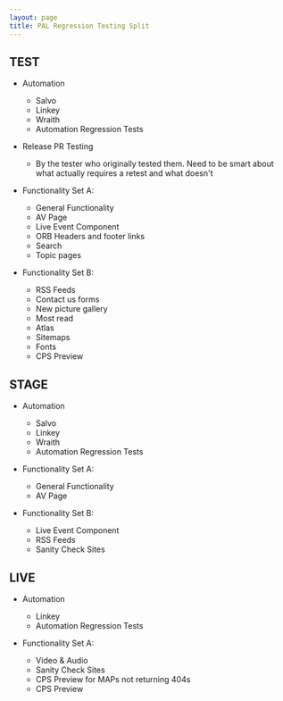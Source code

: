 ```yaml
---
layout: page
title: PAL Regression Testing Split
---
```


TEST
----

-   Automation
    -   Salvo
    -   Linkey
    -   Wraith
    -   Automation Regression Tests

-   Release PR Testing
    -   By the tester who originally tested them. Need to be smart about what actually requires a retest and what doesn't

-   Functionality Set A:
    -   General Functionality
    -   AV Page
    -   Live Event Component
    -   ORB Headers and footer links
    -   Search
    -   Topic pages

-   Functionality Set B:
    -   RSS Feeds
    -   Contact us forms
    -   New picture gallery
    -   Most read
    -   Atlas
    -   Sitemaps
    -   Fonts
    -   CPS Preview

STAGE
-----

-   Automation
    -   Salvo
    -   Linkey
    -   Wraith
    -   Automation Regression Tests

-   Functionality Set A:
    -   General Functionality
    -   AV Page

-   Functionality Set B:
    -   Live Event Component
    -   RSS Feeds
    -   Sanity Check Sites

LIVE
-----

-   Automation
    -   Linkey
    -   Automation Regression Tests

-   Functionality Set A:
    -   Video & Audio
    -   Sanity Check Sites
    -   CPS Preview for MAPs not returning 404s
    -   CPS Preview
